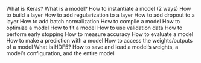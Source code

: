 What is Keras?
What is a model?
How to instantiate a model (2 ways)
How to build a layer
How to add regularization to a layer
How to add dropout to a layer
How to add batch normalization
How to compile a model
How to optimize a model
How to fit a model
How to use validation data
How to perform early stopping
How to measure accuracy
How to evaluate a model
How to make a prediction with a model
How to access the weights/outputs of a model
What is HDF5?
How to save and load a model’s weights, a model’s configuration, and the entire model
